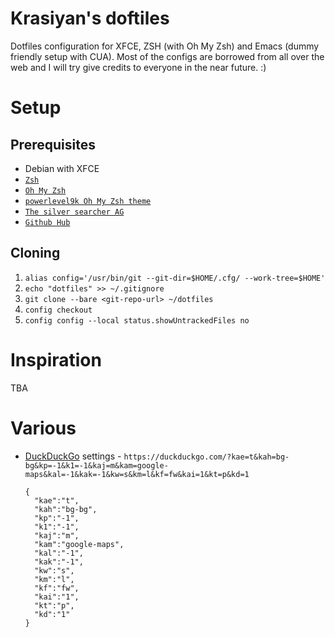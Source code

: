 # Krasiyan's doftiles

Dotfiles configuration for XFCE, ZSH (with Oh My Zsh) and Emacs (dummy friendly setup with CUA).
Most of the configs are borrowed from all over the web and I will try give credits to everyone in the near future. :)

# Setup

## Prerequisites

- Debian with XFCE
- [`Zsh`](http://www.zsh.org/)
- [`Oh My Zsh`](https://github.com/robbyrussell/oh-my-zsh)
- [`powerlevel9k Oh My Zsh theme`](https://github.com/bhilburn/powerlevel9k)
- [`The silver searcher AG`](https://github.com/ggreer/the_silver_searcher)
- [`Github Hub`](https://hub.github.com/)

## Cloning

1. `alias config='/usr/bin/git --git-dir=$HOME/.cfg/ --work-tree=$HOME'`
2. `echo "dotfiles" >> ~/.gitignore`
3. `git clone --bare <git-repo-url> ~/dotfiles`
4. `config checkout`
5. `config config --local status.showUntrackedFiles no`

# Inspiration

TBA

# Various

- [DuckDuckGo](http://duckduckgo.com) settings - `https://duckduckgo.com/?kae=t&kah=bg-bg&kp=-1&k1=-1&kaj=m&kam=google-maps&kal=-1&kak=-1&kw=s&km=l&kf=fw&kai=1&kt=p&kd=1`

  ```
  {
    "kae":"t",
    "kah":"bg-bg",
    "kp":"-1",
    "k1":"-1",
    "kaj":"m",
    "kam":"google-maps",
    "kal":"-1",
    "kak":"-1",
    "kw":"s",
    "km":"l",
    "kf":"fw",
    "kai":"1",
    "kt":"p",
    "kd":"1"
  }
  ```

